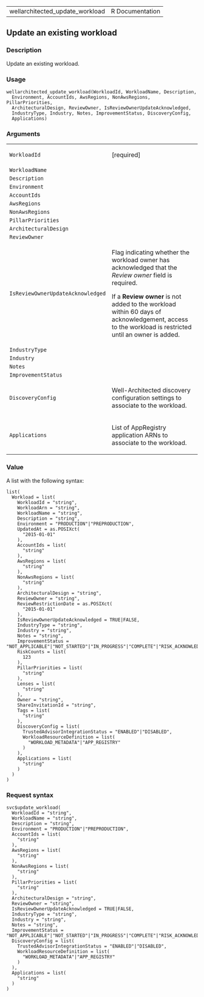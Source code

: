 <table style="width: 100%;">
<tbody>
<tr class="odd">
<td>wellarchitected_update_workload</td>
<td style="text-align: right;">R Documentation</td>
</tr>
</tbody>
</table>

## Update an existing workload

### Description

Update an existing workload.

### Usage

    wellarchitected_update_workload(WorkloadId, WorkloadName, Description,
      Environment, AccountIds, AwsRegions, NonAwsRegions, PillarPriorities,
      ArchitecturalDesign, ReviewOwner, IsReviewOwnerUpdateAcknowledged,
      IndustryType, Industry, Notes, ImprovementStatus, DiscoveryConfig,
      Applications)

### Arguments

<table>
<colgroup>
<col style="width: 35%" />
<col style="width: 65%" />
</colgroup>
<tbody>
<tr class="odd">
<td><code
id="wellarchitected_update_workload_:_WorkloadId">WorkloadId</code></td>
<td><p>[required]</p></td>
</tr>
<tr class="even">
<td><code
id="wellarchitected_update_workload_:_WorkloadName">WorkloadName</code></td>
<td></td>
</tr>
<tr class="odd">
<td><code
id="wellarchitected_update_workload_:_Description">Description</code></td>
<td></td>
</tr>
<tr class="even">
<td><code
id="wellarchitected_update_workload_:_Environment">Environment</code></td>
<td></td>
</tr>
<tr class="odd">
<td><code
id="wellarchitected_update_workload_:_AccountIds">AccountIds</code></td>
<td></td>
</tr>
<tr class="even">
<td><code
id="wellarchitected_update_workload_:_AwsRegions">AwsRegions</code></td>
<td></td>
</tr>
<tr class="odd">
<td><code
id="wellarchitected_update_workload_:_NonAwsRegions">NonAwsRegions</code></td>
<td></td>
</tr>
<tr class="even">
<td><code
id="wellarchitected_update_workload_:_PillarPriorities">PillarPriorities</code></td>
<td></td>
</tr>
<tr class="odd">
<td><code
id="wellarchitected_update_workload_:_ArchitecturalDesign">ArchitecturalDesign</code></td>
<td></td>
</tr>
<tr class="even">
<td><code
id="wellarchitected_update_workload_:_ReviewOwner">ReviewOwner</code></td>
<td></td>
</tr>
<tr class="odd">
<td><code
id="wellarchitected_update_workload_:_IsReviewOwnerUpdateAcknowledged">IsReviewOwnerUpdateAcknowledged</code></td>
<td><p>Flag indicating whether the workload owner has acknowledged that
the <em>Review owner</em> field is required.</p>
<p>If a <strong>Review owner</strong> is not added to the workload
within 60 days of acknowledgement, access to the workload is restricted
until an owner is added.</p></td>
</tr>
<tr class="even">
<td><code
id="wellarchitected_update_workload_:_IndustryType">IndustryType</code></td>
<td></td>
</tr>
<tr class="odd">
<td><code
id="wellarchitected_update_workload_:_Industry">Industry</code></td>
<td></td>
</tr>
<tr class="even">
<td><code id="wellarchitected_update_workload_:_Notes">Notes</code></td>
<td></td>
</tr>
<tr class="odd">
<td><code
id="wellarchitected_update_workload_:_ImprovementStatus">ImprovementStatus</code></td>
<td></td>
</tr>
<tr class="even">
<td><code
id="wellarchitected_update_workload_:_DiscoveryConfig">DiscoveryConfig</code></td>
<td><p>Well-Architected discovery configuration settings to associate to
the workload.</p></td>
</tr>
<tr class="odd">
<td><code
id="wellarchitected_update_workload_:_Applications">Applications</code></td>
<td><p>List of AppRegistry application ARNs to associate to the
workload.</p></td>
</tr>
</tbody>
</table>

### Value

A list with the following syntax:

    list(
      Workload = list(
        WorkloadId = "string",
        WorkloadArn = "string",
        WorkloadName = "string",
        Description = "string",
        Environment = "PRODUCTION"|"PREPRODUCTION",
        UpdatedAt = as.POSIXct(
          "2015-01-01"
        ),
        AccountIds = list(
          "string"
        ),
        AwsRegions = list(
          "string"
        ),
        NonAwsRegions = list(
          "string"
        ),
        ArchitecturalDesign = "string",
        ReviewOwner = "string",
        ReviewRestrictionDate = as.POSIXct(
          "2015-01-01"
        ),
        IsReviewOwnerUpdateAcknowledged = TRUE|FALSE,
        IndustryType = "string",
        Industry = "string",
        Notes = "string",
        ImprovementStatus = "NOT_APPLICABLE"|"NOT_STARTED"|"IN_PROGRESS"|"COMPLETE"|"RISK_ACKNOWLEDGED",
        RiskCounts = list(
          123
        ),
        PillarPriorities = list(
          "string"
        ),
        Lenses = list(
          "string"
        ),
        Owner = "string",
        ShareInvitationId = "string",
        Tags = list(
          "string"
        ),
        DiscoveryConfig = list(
          TrustedAdvisorIntegrationStatus = "ENABLED"|"DISABLED",
          WorkloadResourceDefinition = list(
            "WORKLOAD_METADATA"|"APP_REGISTRY"
          )
        ),
        Applications = list(
          "string"
        )
      )
    )

### Request syntax

    svc$update_workload(
      WorkloadId = "string",
      WorkloadName = "string",
      Description = "string",
      Environment = "PRODUCTION"|"PREPRODUCTION",
      AccountIds = list(
        "string"
      ),
      AwsRegions = list(
        "string"
      ),
      NonAwsRegions = list(
        "string"
      ),
      PillarPriorities = list(
        "string"
      ),
      ArchitecturalDesign = "string",
      ReviewOwner = "string",
      IsReviewOwnerUpdateAcknowledged = TRUE|FALSE,
      IndustryType = "string",
      Industry = "string",
      Notes = "string",
      ImprovementStatus = "NOT_APPLICABLE"|"NOT_STARTED"|"IN_PROGRESS"|"COMPLETE"|"RISK_ACKNOWLEDGED",
      DiscoveryConfig = list(
        TrustedAdvisorIntegrationStatus = "ENABLED"|"DISABLED",
        WorkloadResourceDefinition = list(
          "WORKLOAD_METADATA"|"APP_REGISTRY"
        )
      ),
      Applications = list(
        "string"
      )
    )
